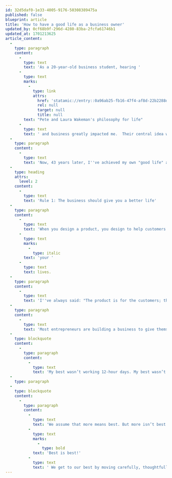 ```yaml
---
id: 32d5daf0-1e33-4005-9176-50308389475a
published: false
blueprint: article
title: 'How to have a good life as a business owner'
updated_by: 0cf68b9f-296d-4280-83ba-2fcfa61746b1
updated_at: 1701213625
article_content:
  -
    type: paragraph
    content:
      -
        type: text
        text: 'As a 20-year-old business student, hearing '
      -
        type: text
        marks:
          -
            type: link
            attrs:
              href: 'statamic://entry::0a96ab25-fb16-47f4-af8d-22b2288d1f01'
              rel: null
              target: null
              title: null
        text: "Pete and Laura Wakeman's philosophy for life"
      -
        type: text
        text: ' and business greatly impacted me.  Their central idea was to build a business around how they wanted to live. Instead of being slaves to the business, they made it serve their desired lifestyle.'
  -
    type: paragraph
    content:
      -
        type: text
        text: 'Now, 43 years later, I''ve achieved my own "good life" as a business founder. Here are some of the principles that got me here:'
  -
    type: heading
    attrs:
      level: 2
    content:
      -
        type: text
        text: 'Rule 1: The business should give you a better life'
  -
    type: paragraph
    content:
      -
        type: text
        text: 'When you design a product, you design to help customers make progress in their lives. As you build your business, build it in a way that gives you (as the owner) and your employees progress in '
      -
        type: text
        marks:
          -
            type: italic
        text: 'your '
      -
        type: text
        text: lives.
  -
    type: paragraph
    content:
      -
        type: text
        text: 'I''ve always said: "The product is for the customers; the business is for the owners and the employees."'
  -
    type: paragraph
    content:
      -
        type: text
        text: 'Most entrepreneurs are building a business to give themselves a better life. But too often, they end up being a slave to the company: working long hours, getting ground down, having less free time, and more stress.'
  -
    type: blockquote
    content:
      -
        type: paragraph
        content:
          -
            type: text
            text: 'My best wasn’t working 12-hour days. My best wasn’t stressing over every small detail. My best came when I was rested, centered, calm, and engaged. That meant slowing down.'
  -
    type: paragraph
  -
    type: blockquote
    content:
      -
        type: paragraph
        content:
          -
            type: text
            text: 'We assume that more means best. But more isn’t best. '
          -
            type: text
            marks:
              -
                type: bold
            text: 'Best is best!'
          -
            type: text
            text: ' We get to our best by moving carefully, thoughtfully, and creating space. We give ourselves time to consider how things are going, and the opportunity to circle back to change things that don’t feel right.'
---
```

